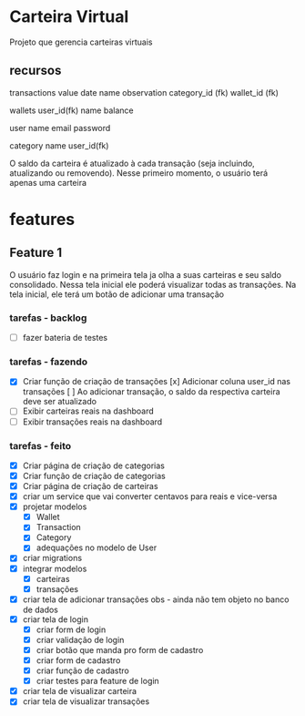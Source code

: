 # Carteira Virtual
Projeto que gerencia carteiras virtuais

## recursos
transactions
    value
    date
    name
    observation
    category_id (fk)
    wallet_id (fk)

wallets
    user_id(fk)
    name
    balance

user
    name
    email
    password

category
    name
    user_id(fk)

O saldo da carteira é atualizado à cada transação (seja incluindo, atualizando ou removendo).
Nesse primeiro momento, o usuário terá apenas uma carteira

# features

## Feature 1
O usuário faz login e na primeira tela ja olha a suas carteiras e seu saldo consolidado.
Nessa tela inicial ele poderá visualizar todas as transações.
Na tela inicial, ele terá um botão de adicionar uma transação

### tarefas - backlog
- [ ] fazer bateria de testes

### tarefas - fazendo
- [x] Criar função de criação de transações
    [x] Adicionar coluna user_id nas transações
    [ ] Ao adicionar transação, o saldo da respectiva carteira deve ser atualizado
- [ ] Exibir carteiras reais na dashboard
- [ ] Exibir transações reais na dashboard

### tarefas - feito
- [x] Criar página de criação de categorias
- [x] Criar função de criação de categorias
- [x] Criar página de criação de carteiras
- [x] criar um service que vai converter centavos para reais e vice-versa
- [x] projetar modelos
    - [x] Wallet
    - [x] Transaction
    - [x] Category
    - [x] adequações no modelo de User
- [x] criar migrations
- [x] integrar modelos
    - [x] carteiras
    - [x] transações
- [x] criar tela de adicionar transações
obs - ainda não tem objeto no banco de dados
- [x] criar tela de login
    - [x] criar form de login
    - [x] criar validação de login
    - [x] criar botão que manda pro form de cadastro
    - [x] criar form de cadastro
    - [x] criar função de cadastro
    - [x] criar testes para feature de login

- [x] criar tela de visualizar carteira
- [x] criar tela de visualizar transações